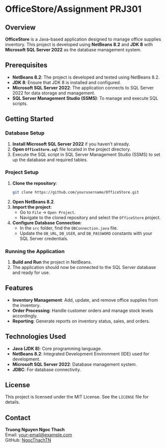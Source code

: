 # OfficeStore/Assignment PRJ301

## Overview
**OfficeStore** is a Java-based application designed to manage office supplies inventory. This project is developed using **NetBeans 8.2** and **JDK 8** with **Microsoft SQL Server 2022** as the database management system.

## Prerequisites
- **NetBeans 8.2**: The project is developed and tested using NetBeans 8.2.
- **JDK 8**: Ensure that JDK 8 is installed and configured.
- **Microsoft SQL Server 2022**: The application connects to SQL Server 2022 for data storage and management.
- **SQL Server Management Studio (SSMS)**: To manage and execute SQL scripts.

## Getting Started

### Database Setup
1. **Install Microsoft SQL Server 2022** if you haven’t already.
2. **Open `OfficeStore.sql`** file located in the project directory.
3. Execute the SQL script in SQL Server Management Studio (SSMS) to set up the database and required tables.

### Project Setup
1. **Clone the repository**:
    ```sh
    git clone https://github.com/yourusername/OfficeStore.git
    ```
2. **Open NetBeans 8.2**.
3. **Import the project**:
   - Go to `File` -> `Open Project`.
   - Navigate to the cloned repository and select the `OfficeStore` project.
4. **Configure Database Connection**:
   - In the `src` folder, find the `DBConnection.java` file.
   - Update the `DB_URL`, `DB_USER`, and `DB_PASSWORD` constants with your SQL Server credentials.

### Running the Application
1. **Build and Run** the project in NetBeans.
2. The application should now be connected to the SQL Server database and ready for use.

## Features
- **Inventory Management**: Add, update, and remove office supplies from the inventory.
- **Order Processing**: Handle customer orders and manage stock levels accordingly.
- **Reporting**: Generate reports on inventory status, sales, and orders.

## Technologies Used
- **Java (JDK 8)**: Core programming language.
- **NetBeans 8.2**: Integrated Development Environment (IDE) used for development.
- **Microsoft SQL Server 2022**: Database management system.
- **JDBC**: For database connectivity.

## License
This project is licensed under the MIT License. See the `LICENSE` file for details.

## Contact
**Truong Nguyen Ngoc Thach**  
Email: your-email@example.com  
GitHub: [NgocThachTN](https://github.com/NgocThachTN)
